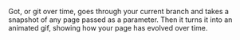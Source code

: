 Got, or git over time, goes through your current branch and takes a snapshot of any page passed as a parameter. Then it turns it into an animated gif, showing how your page has evolved over time.

